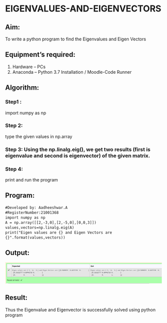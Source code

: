 # EIGENVALUES-AND-EIGENVECTORS
## Aim:
To write a python program to find the Eigenvalues and Eigen Vectors
## Equipment’s required:
1. 	Hardware – PCs
2. 	Anaconda – Python 3.7 Installation / Moodle-Code Runner
## Algorithm:
### Step1 : 
import numpy as np
### Step 2: 
type the given values in np.array
### Step 3: Using the np.linalg.eig(),  we get two results (first is eigenvalue and second is eigenvector) of the given matrix.
### Step 4: 
print and run the program

## Program:
~~~
#Developed by: Aadheeshwar.A
#RegisterNumber:21001368
import numpy as np
A = np.array([[2,-3,0],[2,-5,0],[0,0,3]])
values,vectors=np.linalg.eig(A)
print("Eigen values are {} and Eigen Vectors are {}".format(values,vectors))
~~~

## Output:
![GitHub Logo](unknown.PNG)
## Result:
Thus the Eigenvalue and Eigenvector is successfully solved using python program
